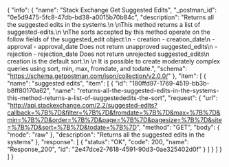 {
  "info": {
    "name": "Stack Exchange Get Suggested Edits",
    "_postman_id": "0e5d9475-5fc8-47db-bd38-a0015b70b84c",
    "description": "Returns all the suggested edits in the systems.\n \nThis method returns a list of suggested-edits.\n \nThe sorts accepted by this method operate on the follow fields of the suggested_edit object:\n - creation - creation_date\n - approval - approval_date Does not return unapproved suggested_edits\n - rejection - rejection_date Does not return unrejected suggested_edits\n  creation is the default sort.\n \n It is possible to create moderately complex queries using sort, min, max, fromdate, and todate.",
    "schema": "https://schema.getpostman.com/json/collection/v2.0.0/"
  },
  "item": [
    {
      "name": "suggested edits",
      "item": [
        {
          "id": "180ffd97-1769-4519-bb3b-b8ff80170a62",
          "name": "returns-all-the-suggested-edits-in-the-systems-this-method-returns-a-list-of-suggestededits-the-sort",
          "request": {
            "url": "http://api.stackexchange.com/2.2/suggested-edits?callback=%7B%7D&filter=%7B%7D&fromdate=%7B%7D&max=%7B%7D&min=%7B%7D&order=%7B%7D&page=%7B%7D&pagesize=%7B%7D&site=%7B%7D&sort=%7B%7D&todate=%7B%7D",
            "method": "GET",
            "body": {
              "mode": "raw"
            },
            "description": "Returns all the suggested edits in the systems"
          },
          "response": [
            {
              "status": "OK",
              "code": 200,
              "name": "Response_200",
              "id": "2e47dce2-7618-4591-90d3-0ae325402d0f"
            }
          ]
        }
      ]
    }
  ]
}